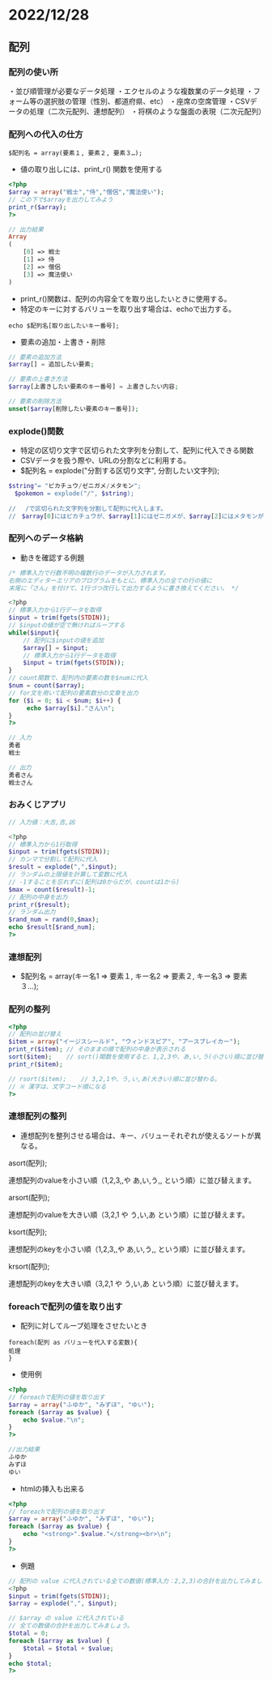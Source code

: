 # 2022/12/28

## 配列

### 配列の使い所
・並び順管理が必要なデータ処理
・エクセルのような複数業のデータ処理
・フォーム等の選択肢の管理（性別、都道府県、etc）
・座席の空席管理
・CSVデータの処理（二次元配列、連想配列）
・将棋のような盤面の表現（二次元配列）

### 配列への代入の仕方
```
$配列名 = array(要素１, 要素２, 要素３…);
```
- 値の取り出しには、print_r() 関数を使用する
```php
<?php
$array = array("戦士","侍","僧侶","魔法使い");
// この下で$arrayを出力してみよう
print_r($array);
?>

// 出力結果
Array
(
    [0] => 戦士
    [1] => 侍
    [2] => 僧侶
    [3] => 魔法使い
)
```
- print_r()関数は、配列の内容全てを取り出したいときに使用する。
- 特定のキーに対するバリューを取り出す場合は、echoで出力する。
```
echo $配列名[取り出したいキー番号];
```
- 要素の追加・上書き・削除
```php
// 要素の追加方法
$array[] = 追加したい要素;

// 要素の上書き方法
$array[上書きしたい要素のキー番号] = 上書きしたい内容;

// 要素の削除方法
unset($array[削除したい要素のキー番号]);
```

### explode()関数
- 特定の区切り文字で区切られた文字列を分割して、配列に代入できる関数
- CSVデータを扱う際や、URLの分割などに利用する。
- $配列名 = explode("分割する区切り文字", 分割したい文字列);
```php
$string"= "ピカチュウ/ゼニガメ/メタモン";
　$pokemon = explode("/", $string);
 
// 　/で区切られた文字列を分割して配列に代入します。
//　$array[0]にはピカチュウが、$array[1]にはゼニガメが、$array[2]にはメタモンが代入されます。
```

### 配列へのデータ格納
- 動きを確認する例題
```php
/* 標準入力で行数不明の複数行のデータが入力されます。
右側のエディターエリアのプログラムをもとに、標準入力の全ての行の値に
末尾に「さん」を付けて、1行づつ改行して出力するように書き換えてください。 */

<?php
// 標準入力から1行データを取得
$input = trim(fgets(STDIN));
// $inputの値が空で無ければループする
while($input){
    // 配列に$inputの値を追加
    $array[] = $input;
    // 標準入力から1行データを取得
    $input = trim(fgets(STDIN));
}
// count関数で、配列内の要素の数を$numに代入
$num = count($array);
// for文を用いて配列の要素数分の文章を出力
for ($i = 0; $i < $num; $i++) {
     echo $array[$i]."さん\n";
}
?>

// 入力
勇者
戦士

// 出力
勇者さん
戦士さん
```

### おみくじアプリ
```php
// 入力値：大吉,吉,凶

<?php
// 標準入力から1行取得
$input = trim(fgets(STDIN));
// カンマで分割して配列に代入
$result = explode(",",$input);
// ランダムの上限値を計算して変数に代入
// -1することを忘れずに(配列は0からだが、countは1から)
$max = count($result)-1;
// 配列の中身を出力
print_r($result);
// ランダム出力
$rand_num = rand(0,$max);
echo $result[$rand_num];
?>
```

### 連想配列
- $配列名 = array(キー名1 => 要素１, キー名2 => 要素２, キー名3 => 要素３…);

### 配列の整列
```php
<?php
// 配列の並び替え
$item = array("イージスシールド", "ウィンドスピア", "アースブレイカー");
print_r($item); // そのままの順で配列の中身が表示される
sort($item);    // sort()関数を使用すると、1,2,3や、あ,い,う(小さい)順に並び替わる.
print_r($item);

// rsort($item);    // 3,2,1や、う,い,あ(大きい)順に並び替わる。
// ※ 漢字は、文字コード順になる
?>

```

### 連想配列の整列
- 連想配列を整列させる場合は、キー、バリューそれぞれが使えるソートが異なる。

asort(配列);

連想配列のvalueを小さい順（1,2,3,,や あ,い,う,, という順）に並び替えます。

arsort(配列);

連想配列のvalueを大きい順（3,2,1 や う,い,あ という順）に並び替えます。

ksort(配列);

連想配列のkeyを小さい順（1,2,3,,や あ,い,う,, という順）に並び替えます。

krsort(配列);

連想配列のkeyを大きい順（3,2,1 や う,い,あ という順）に並び替えます。


### foreachで配列の値を取り出す
- 配列に対してループ処理をさせたいとき
```
foreach(配列 as バリューを代入する変数){
処理
}
```
- 使用例
```php
<?php
// foreachで配列の値を取り出す
$array = array("ふゆか", "みずほ", "ゆい");
foreach ($array as $value) {
    echo $value."\n";
}
?>

//出力結果
ふゆか
みずほ
ゆい
```
- htmlの挿入も出来る
```php
<?php
// foreachで配列の値を取り出す
$array = array("ふゆか", "みずほ", "ゆい");
foreach ($array as $value) {
    echo "<strong>".$value."</strong><br>\n";
}
?>
```
- 例題
```php
// 配列の value に代入されている全ての数値(標準入力：2,2,3)の合計を出力してみましょう。
<?php
$input = trim(fgets(STDIN));
$array = explode(",", $input);

// $array の value に代入されている
// 全ての数値の合計を出力してみましょう。
$total = 0;
foreach ($array as $value) {
    $total = $total + $value;
}
echo $total;
?>
```
